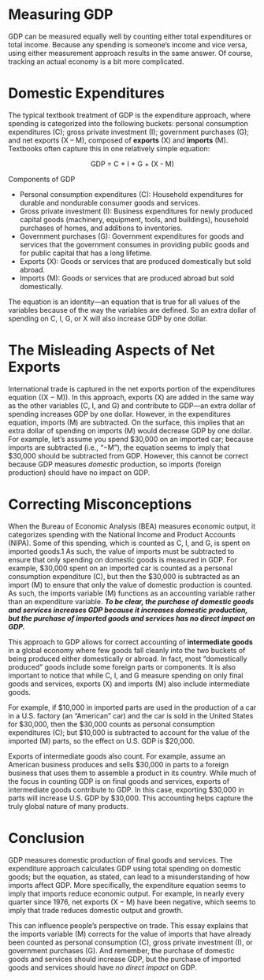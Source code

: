 # Measuring GDP

GDP can be measured equally well by counting either total expenditures or total income. Because any spending is someone’s income and vice versa, using either measurement approach results in the same answer. Of course, tracking an actual economy is a bit more complicated.

# Domestic Expenditures
The typical textbook treatment of GDP is the expenditure approach, where spending is categorized into the following buckets: personal consumption expenditures (C); gross private investment (I); government purchases (G); and net exports (X – M), composed of **exports** (X) and **imports** (M). Textbooks often capture this in one relatively simple equation:

```math
\text{GDP = C + I + G + (X - M)}
```

Components of GDP
* Personal consumption expenditures (C): Household expenditures for durable and nondurable consumer goods and services.
* Gross private investment (I): Business expenditures for newly produced capital goods (machinery, equipment, tools, and buildings), household purchases of homes, and additions to inventories.
* Government purchases (G): Government expenditures for goods and services that the government consumes in providing public goods and for public capital that has a long lifetime.
* Exports (X): Goods or services that are produced domestically but sold abroad.
* Imports (M): Goods or services that are produced abroad but sold domestically.

The equation is an identity—an equation that is true for all values of the variables because of the way the variables are defined. So an extra dollar of spending on C, I, G, or X will also increase GDP by one dollar.

# The Misleading Aspects of Net Exports
International trade is captured in the net exports portion of the expenditures equation ((X − M)). In this approach, exports (X) are added in the same way as the other variables (C, I, and G) and contribute to GDP—an extra dollar of spending increases GDP by one dollar. However, in the expenditures equation, imports (M) are subtracted. On the surface, this implies that an extra dollar of spending on imports (M) would decrease GDP by one dollar. For example, let’s assume you spend $30,000 on an imported car; because imports are subtracted (i.e., “−M”), the equation seems to imply that $30,000 should be subtracted from GDP. However, this cannot be correct because GDP measures *domestic* production, so imports (foreign production) should have no impact on GDP.

# Correcting Misconceptions
When the Bureau of Economic Analysis (BEA) measures economic output, it categorizes spending with the National Income and Product Accounts (NIPA). Some of this spending, which is counted as C, I, and G, is spent on imported goods.1 As such, the value of imports must be subtracted to ensure that only spending on domestic goods is measured in GDP. For example, $30,000 spent on an imported car is counted as a personal consumption expenditure (C), but then the $30,000 is subtracted as an import (M) to ensure that only the value of domestic production is counted. As such, the imports variable (M) functions as an accounting variable rather than an expenditure variable. ***To be clear, the purchase of domestic goods and services increases GDP because it increases domestic production, but the purchase of imported goods and services has no direct impact on GDP.***

This approach to GDP allows for correct accounting of **intermediate goods** in a global economy where few goods fall cleanly into the two buckets of being produced either domestically or abroad. In fact, most “domestically produced” goods include some foreign parts or components. It is also important to notice that while C, I, and G measure spending on only final goods and services, exports (X) and imports (M) also include intermediate goods.

For example, if $10,000 in imported parts are used in the production of a car in a U.S. factory (an “American” car) and the car is sold in the United States for $30,000, then the $30,000 counts as personal consumption expenditures (C); but $10,000 is subtracted to account for the value of the imported (M) parts, so the effect on U.S. GDP is $20,000.

Exports of intermediate goods also count. For example, assume an American business produces and sells $30,000 in parts to a foreign business that uses them to assemble a product in its country. While much of the focus in counting GDP is on final goods and services, exports of intermediate goods contribute to GDP. In this case, exporting $30,000 in parts will increase U.S. GDP by $30,000. This accounting helps capture the truly global nature of many products.

# Conclusion
GDP measures domestic production of final goods and services. The expenditure approach calculates GDP using total spending on domestic goods; but the equation, as stated, can lead to a misunderstanding of how imports affect GDP. More specifically, the expenditure equation seems to imply that imports reduce economic output. For example, in nearly every quarter since 1976, net exports (X − M) have been negative, which seems to imply that trade reduces domestic output and growth.

This can influence people’s perspective on trade. This essay explains that the imports variable (M) corrects for the value of imports that have already been counted as personal consumption (C), gross private investment (I), or government purchases (G). And remember, the purchase of domestic goods and services should increase GDP, but the purchase of imported goods and services should have *no direct impact* on GDP.